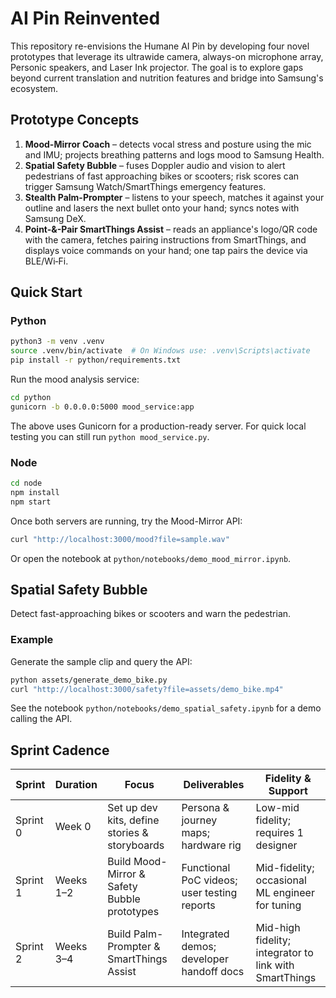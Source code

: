 # AI Pin Reinvented

This repository re-envisions the Humane AI Pin by developing four novel prototypes that leverage its ultrawide camera, always-on microphone array, Personic speakers, and Laser Ink projector. The goal is to explore gaps beyond current translation and nutrition features and bridge into Samsung's ecosystem.

## Prototype Concepts
1. **Mood-Mirror Coach** – detects vocal stress and posture using the mic and IMU; projects breathing patterns and logs mood to Samsung Health.
2. **Spatial Safety Bubble** – fuses Doppler audio and vision to alert pedestrians of fast approaching bikes or scooters; risk scores can trigger Samsung Watch/SmartThings emergency features.
3. **Stealth Palm-Prompter** – listens to your speech, matches it against your outline and lasers the next bullet onto your hand; syncs notes with Samsung DeX.
4. **Point-&-Pair SmartThings Assist** – reads an appliance's logo/QR code with the camera, fetches pairing instructions from SmartThings, and displays voice commands on your hand; one tap pairs the device via BLE/Wi‑Fi.

## Quick Start
### Python
```bash
python3 -m venv .venv
source .venv/bin/activate  # On Windows use: .venv\Scripts\activate
pip install -r python/requirements.txt
```

Run the mood analysis service:

```bash
cd python
gunicorn -b 0.0.0.0:5000 mood_service:app
```
The above uses Gunicorn for a production-ready server. For quick local testing you can still run `python mood_service.py`.

### Node
```bash
cd node
npm install
npm start
```

Once both servers are running, try the Mood-Mirror API:

```bash
curl "http://localhost:3000/mood?file=sample.wav"
```

Or open the notebook at `python/notebooks/demo_mood_mirror.ipynb`.

## Spatial Safety Bubble
Detect fast-approaching bikes or scooters and warn the pedestrian.

### Example
Generate the sample clip and query the API:
```bash
python assets/generate_demo_bike.py
curl "http://localhost:3000/safety?file=assets/demo_bike.mp4"
```

See the notebook `python/notebooks/demo_spatial_safety.ipynb` for a demo calling the API.

## Sprint Cadence
| Sprint | Duration | Focus | Deliverables | Fidelity & Support |
|--------|----------|-------|--------------|--------------------|
| Sprint 0 | Week 0 | Set up dev kits, define stories & storyboards | Persona & journey maps; hardware rig | Low-mid fidelity; requires 1 designer |
| Sprint 1 | Weeks 1–2 | Build Mood-Mirror & Safety Bubble prototypes | Functional PoC videos; user testing reports | Mid-fidelity; occasional ML engineer for tuning |
| Sprint 2 | Weeks 3–4 | Build Palm-Prompter & SmartThings Assist | Integrated demos; developer handoff docs | Mid-high fidelity; integrator to link with SmartThings |
